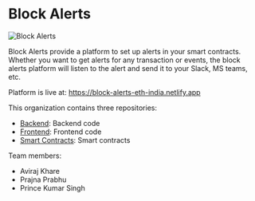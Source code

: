 # Block Alerts

![Block Alerts](https://i.imgur.com/9bls03r.png "Block Alerts")

Block Alerts provide a platform to set up alerts in your smart contracts. Whether you want to get alerts for any transaction or events, the block alerts platform will listen to the alert and send it to your Slack, MS teams, etc.

Platform is live at: https://block-alerts-eth-india.netlify.app

This organization contains three repositories:
 - [Backend](https://github.com/Block-Alerts-ETH-India/backend): Backend code
 - [Frontend](https://github.com/Block-Alerts-ETH-India/frontend): Frontend code
 - [Smart Contracts](https://github.com/Block-Alerts-ETH-India/smart-contracts): Smart contracts

Team members:
 - Aviraj Khare
 - Prajna Prabhu
 - Prince Kumar Singh
